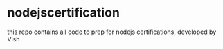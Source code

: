 # nodejscertification
this repo contains all code to prep for nodejs certifications, developed by Vish
